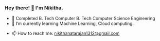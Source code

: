 ### Hey there! 👋 I'm Nikitha.
<!--
**Nikithanatarajan1312/Nikithanatarajan1312** is a ✨ _special_ ✨ repository because its `README.md` (this file) appears on your GitHub profile.

Here are some ideas to get you started:
- 🔭 I’m currently working on Data science Projects.
- 🌱 I’m currently learning Machine Learning, Cloud computing.
-->
- 🔭 Completed B. Tech Computer B. Tech Computer Science Engineering
- 🌱 I’m currently learning Machine Learning, Cloud computing.
<!--
- 👯 I’m looking to collaborate on ...
- 🤔 I’m looking for help with ...
- 💬 Ask me about ...
-->
- 📫 How to reach me: nikithanatarajan1312@gmail.com
<!--
- 😄 Pronouns: ...
- ⚡ Fun fact: ...
-->
